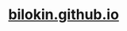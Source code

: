 # <p><a href="https://theblowest.github.io/bilokin.github.io/" class="btn btn-link">bilokin.github.io</a></p>